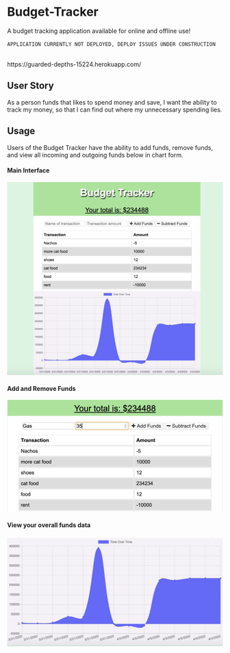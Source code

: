 # Budget-Tracker
A budget tracking application available for online and offline use! 
<br>

    APPLICATION CURRENTLY NOT DEPLOYED, DEPLOY ISSUES UNDER CONSTRUCTION
   
<br>
https://guarded-depths-15224.herokuapp.com/


## User Story
As a person funds that likes to spend money and save, I want the ability to track my money, so that I can find out where my unnecessary spending lies.

## Usage
Users of the Budget Tracker have the ability to add funds, remove funds, and view all incoming and outgoing funds below in chart form.

#### Main Interface
![Main View](./public/images/main.png)

#### Add and Remove Funds
![Add View](./public/images/add.png)

#### View your overall funds data
![Chart View](./public/images/chart.png)
